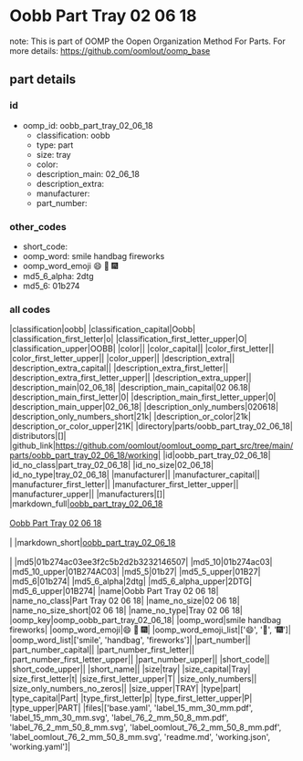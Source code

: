 # Oobb Part Tray 02 06 18  

note: This is part of OOMP the Oopen Organization Method For Parts. For more details: https://github.com/oomlout/oomp_base

##  part details





### id
* oomp_id: oobb_part_tray_02_06_18
  * classification: oobb
  * type: part
  * size: tray
  * color: 
  * description_main: 02_06_18
  * description_extra: 
  * manufacturer: 
  * part_number: 

### other_codes
* short_code: 
* oomp_word: smile handbag fireworks
* oomp_word_emoji :smile: :handbag: :fireworks:
* md5_6_alpha: 2dtg
* md5_6: 01b274

### all codes 
|classification|oobb|
|classification_capital|Oobb|
|classification_first_letter|o|
|classification_first_letter_upper|O|
|classification_upper|OOBB|
|color||
|color_capital||
|color_first_letter||
|color_first_letter_upper||
|color_upper||
|description_extra||
|description_extra_capital||
|description_extra_first_letter||
|description_extra_first_letter_upper||
|description_extra_upper||
|description_main|02_06_18|
|description_main_capital|02 06.18|
|description_main_first_letter|0|
|description_main_first_letter_upper|0|
|description_main_upper|02_06_18|
|description_only_numbers|020618|
|description_only_numbers_short|21k|
|description_or_color|21k|
|description_or_color_upper|21K|
|directory|parts/oobb_part_tray_02_06_18|
|distributors|[]|
|github_link|https://github.com/oomlout/oomlout_oomp_part_src/tree/main/parts/oobb_part_tray_02_06_18/working|
|id|oobb_part_tray_02_06_18|
|id_no_class|part_tray_02_06_18|
|id_no_size|02_06_18|
|id_no_type|tray_02_06_18|
|manufacturer||
|manufacturer_capital||
|manufacturer_first_letter||
|manufacturer_first_letter_upper||
|manufacturer_upper||
|manufacturers|[]|
|markdown_full|[oobb_part_tray_02_06_18](https://github.com/oomlout/oomlout_oomp_part_src/tree/main/parts/oobb_part_tray_02_06_18/working)<br>[](https://github.com/oomlout/oomlout_oomp_part_src/tree/main/parts/oobb_part_tray_02_06_18/working)<br>[Oobb Part Tray 02 06 18](https://github.com/oomlout/oomlout_oomp_part_src/tree/main/parts/oobb_part_tray_02_06_18/working)<br><br>|
|markdown_short|[oobb_part_tray_02_06_18](https://github.com/oomlout/oomlout_oomp_part_src/tree/main/parts/oobb_part_tray_02_06_18/working)<br><br>|
|md5|01b274ac03ee3f2c5b2d2b3232146507|
|md5_10|01b274ac03|
|md5_10_upper|01B274AC03|
|md5_5|01b27|
|md5_5_upper|01B27|
|md5_6|01b274|
|md5_6_alpha|2dtg|
|md5_6_alpha_upper|2DTG|
|md5_6_upper|01B274|
|name|Oobb Part Tray 02 06 18|
|name_no_class|Part Tray 02 06 18|
|name_no_size|02 06 18|
|name_no_size_short|02 06 18|
|name_no_type|Tray 02 06 18|
|oomp_key|oomp_oobb_part_tray_02_06_18|
|oomp_word|smile handbag fireworks|
|oomp_word_emoji|:smile: :handbag: :fireworks:|
|oomp_word_emoji_list|[':smile:', ':handbag:', ':fireworks:']|
|oomp_word_list|['smile', 'handbag', 'fireworks']|
|part_number||
|part_number_capital||
|part_number_first_letter||
|part_number_first_letter_upper||
|part_number_upper||
|short_code||
|short_code_upper||
|short_name||
|size|tray|
|size_capital|Tray|
|size_first_letter|t|
|size_first_letter_upper|T|
|size_only_numbers||
|size_only_numbers_no_zeros||
|size_upper|TRAY|
|type|part|
|type_capital|Part|
|type_first_letter|p|
|type_first_letter_upper|P|
|type_upper|PART|
|files|['base.yaml', 'label_15_mm_30_mm.pdf', 'label_15_mm_30_mm.svg', 'label_76_2_mm_50_8_mm.pdf', 'label_76_2_mm_50_8_mm.svg', 'label_oomlout_76_2_mm_50_8_mm.pdf', 'label_oomlout_76_2_mm_50_8_mm.svg', 'readme.md', 'working.json', 'working.yaml']|
